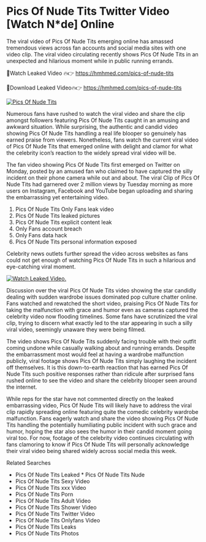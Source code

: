 ﻿# Pics Of Nude Tits Twitter Video [Watch N*de] Online

The viral video of ﻿Pics Of Nude Tits emerging online has amassed tremendous views across fan accounts and social media sites with one video clip. The viral video circulating recently shows ﻿Pics Of Nude Tits in an unexpected and hilarious moment while in public running errands. 

🔴Watch Leaked Video 🔥👉  https://hmhmed.com/pics-of-nude-tits 

🔴Download Leaked Video🔥👉  https://hmhmed.com/pics-of-nude-tits 

[![Pics Of Nude Tits](https://i.imgur.com/dJHk4Zq.gif)](https://hmhmed.com/pics-of-nude-tits)

Numerous fans have rushed to watch the viral video and share the clip amongst followers featuring ﻿Pics Of Nude Tits caught in an amusing and awkward situation. While surprising, the authentic and candid video showing ﻿Pics Of Nude Tits handling a real life blooper so genuinely has earned praise from viewers. Nonetheless, fans watch the current viral video of ﻿Pics Of Nude Tits that emerged online with delight and clamor for what the celebrity icon’s reaction to the widely spread viral video will be.

The fan video showing ﻿Pics Of Nude Tits first emerged on Twitter on Monday, posted by an amused fan who claimed to have captured the silly incident on their phone camera while out and about. The viral Clip of ﻿Pics Of Nude Tits had garnered over 2 million views by Tuesday morning as more users on Instagram, Facebook and YouTube began uploading and sharing the embarrassing yet entertaining video. 

1. ﻿Pics Of Nude Tits Only Fans leak video
2. ﻿Pics Of Nude Tits leaked pictures
3. ﻿Pics Of Nude Tits explicit content leak
4. Only Fans account breach
5. Only Fans data hack
6. ﻿Pics Of Nude Tits personal information exposed

Celebrity news outlets further spread the video across websites as fans could not get enough of watching ﻿Pics Of Nude Tits in such a hilarious and eye-catching viral moment. 

[![Watch Leaked Video.](https://miro.medium.com/v2/resize:fit:828/format:webp/1*cilzJN44JGOrTw9NJCrNHA.gif "Watch Leaked Video")](https://hmhmed.com/pics-of-nude-tits)

Discussion over the viral ﻿Pics Of Nude Tits video showing the star candidly dealing with sudden wardrobe issues dominated pop culture chatter online. Fans watched and rewatched the short video, praising ﻿Pics Of Nude Tits for taking the malfunction with grace and humor even as cameras captured the celebrity video now flooding timelines. Some fans have scrutinized the viral clip, trying to discern what exactly led to the star appearing in such a silly viral video, seemingly unaware they were being filmed.

The video shows ﻿Pics Of Nude Tits suddenly facing trouble with their outfit coming undone while casually walking about and running errands. Despite the embarrassment most would feel at having a wardrobe malfunction publicly, viral footage shows ﻿Pics Of Nude Tits simply laughing the incident off themselves. It is this down-to-earth reaction that has earned ﻿Pics Of Nude Tits such positive responses rather than ridicule after surprised fans rushed online to see the video and share the celebrity blooper seen around the internet.  

While reps for the star have not commented directly on the leaked embarrassing video, ﻿Pics Of Nude Tits will likely have to address the viral clip rapidly spreading online featuring quite the comedic celebrity wardrobe malfunction. Fans eagerly watch and share the video showing ﻿Pics Of Nude Tits handling the potentially humiliating public incident with such grace and humor, hoping the star also sees the humor in their candid moment going viral too. For now, footage of the celebrity video continues circulating with fans clamoring to know if ﻿Pics Of Nude Tits will personally acknowledge their viral video being shared widely across social media this week.

Related Searches
* ﻿Pics Of Nude Tits Leaked
﻿* Pics Of Nude Tits Nude
* ﻿Pics Of Nude Tits Sexy Video
* ﻿Pics Of Nude Tits xxx Video
* ﻿Pics Of Nude Tits Porn
* ﻿Pics Of Nude Tits Adult Video
* ﻿Pics Of Nude Tits Shower Video
* ﻿Pics Of Nude Tits Twitter Video
* ﻿Pics Of Nude Tits Onlyfans Video
* ﻿Pics Of Nude Tits Leaks
* ﻿Pics Of Nude Tits Photos